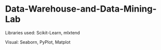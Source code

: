 # Data-Warehouse-and-Data-Mining-Lab

Libraries used: Scikit-Learn, mlxtend

Visual: Seaborn, PyPlot, Matplot
